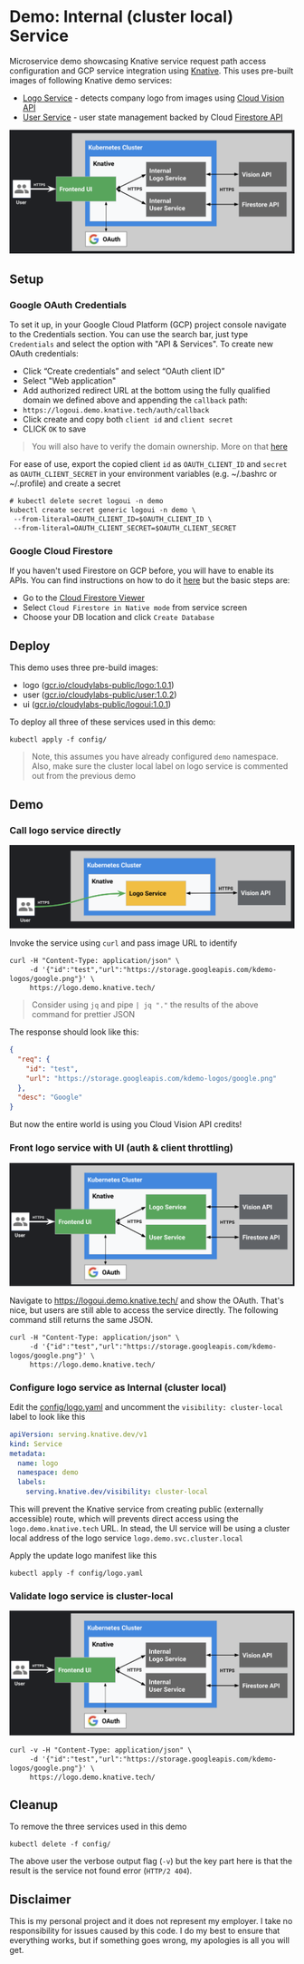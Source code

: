 # Demo: Internal (cluster local) Service

Microservice demo showcasing Knative service request path access configuration and GCP service integration using [Knative](https://github.com/knative/docs). This uses pre-built images of following Knative demo services:

* [Logo Service](https://github.com/mchmarny/klogo) - detects company logo from images using [Cloud Vision API](https://cloud.google.com/vision/)
* [User Service](https://github.com/mchmarny/kuser) - user state management backed by Cloud [Firestore API](https://cloud.google.com/firestore/)

![Overview](image/overview.png)

## Setup

### Google OAuth Credentials

To set it up, in your Google Cloud Platform (GCP) project console navigate to the Credentials section. You can use the search bar, just type `Credentials` and select the option with "API & Services". To create new OAuth credentials:

* Click “Create credentials” and select “OAuth client ID”
* Select "Web application"
* Add authorized redirect URL at the bottom using the fully qualified domain we defined above and appending the `callback` path:
 * `https://logoui.demo.knative.tech/auth/callback`
* Click create and copy both `client id` and `client secret`
* CLICK `OK` to save

> You will also have to verify the domain ownership. More on that [here](https://support.google.com/cloud/answer/6158849?hl=en#authorized-domains)

For ease of use, export the copied client `id` as `OAUTH_CLIENT_ID` and `secret` as `OAUTH_CLIENT_SECRET` in your environment variables (e.g. ~/.bashrc or ~/.profile) and create a secret

```shell
# kubectl delete secret logoui -n demo
kubectl create secret generic logoui -n demo \
 --from-literal=OAUTH_CLIENT_ID=$OAUTH_CLIENT_ID \
 --from-literal=OAUTH_CLIENT_SECRET=$OAUTH_CLIENT_SECRET
```

### Google Cloud Firestore

If you haven't used Firestore on GCP before, you will have to enable its APIs. You can find instructions on how to do it [here](https://firebase.google.com/docs/firestore/quickstart) but the basic steps are:

* Go to the [Cloud Firestore Viewer](https://console.cloud.google.com/firestore/data)
* Select `Cloud Firestore in Native mode` from service screen
* Choose your DB location and click `Create Database`

## Deploy

This demo uses three pre-build images:

* logo ([gcr.io/cloudylabs-public/logo:1.0.1](https://gcr.io/cloudylabs-public/logo:1.0.1))
* user ([gcr.io/cloudylabs-public/user:1.0.2](https://gcr.io/cloudylabs-public/user:1.0.2))
* ui ([gcr.io/cloudylabs-public/logoui:1.0.1](https://gcr.io/cloudylabs-public/logoui:1.0.1))

To deploy all three of these services used in this demo:

```shell
kubectl apply -f config/
```

> Note, this assumes you have already configured `demo` namespace. Also, make sure the cluster local label on logo service is commented out from the previous demo

## Demo

### Call logo service directly

![Public Logo Service](image/logo-public.png)

Invoke the service using `curl` and pass image URL to identify

```shell
curl -H "Content-Type: application/json" \
     -d '{"id":"test","url":"https://storage.googleapis.com/kdemo-logos/google.png"}' \
     https://logo.demo.knative.tech/
```

> Consider using `jq` and pipe `| jq "."` the results of the above command for prettier JSON

The response should look like this:

```json
{
  "req": {
    "id": "test",
    "url": "https://storage.googleapis.com/kdemo-logos/google.png"
  },
  "desc": "Google"
}
```

But now the entire world is using you Cloud Vision API credits!

### Front logo service with UI (auth & client throttling)

![UI Service](image/ui-public.png)

Navigate to https://logoui.demo.knative.tech/ and show the OAuth. That's nice, but users are still able to access the service directly. The following command still returns the same JSON.

```shell
curl -H "Content-Type: application/json" \
     -d '{"id":"test","url":"https://storage.googleapis.com/kdemo-logos/google.png"}' \
     https://logo.demo.knative.tech/
```


### Configure logo service as Internal (cluster local)

Edit the [config/logo.yaml](config/logo.yaml) and uncomment the `visibility: cluster-local` label to look like this

```yaml
apiVersion: serving.knative.dev/v1
kind: Service
metadata:
  name: logo
  namespace: demo
  labels:
    serving.knative.dev/visibility: cluster-local
```

 This will prevent the Knative service from creating public (externally accessible) route, which will prevents direct access using the `logo.demo.knative.tech` URL. In stead, the UI service will be using a cluster local address of the logo service `logo.demo.svc.cluster.local`

 Apply the update logo manifest like this

 ```shell
kubectl apply -f config/logo.yaml
```

### Validate logo service is cluster-local

![UI Service with cluster local logo service](image/ui-cluster-local.png)

```shell
curl -v -H "Content-Type: application/json" \
     -d '{"id":"test","url":"https://storage.googleapis.com/kdemo-logos/google.png"}' \
     https://logo.demo.knative.tech/
```

## Cleanup

To remove the three services used in this demo

```shell
kubectl delete -f config/
```

The above user the verbose output flag (`-v`) but the key part here is that the result is the service not found error (`HTTP/2 404`).

## Disclaimer

This is my personal project and it does not represent my employer. I take no responsibility for issues caused by this code. I do my best to ensure that everything works, but if something goes wrong, my apologies is all you will get.






